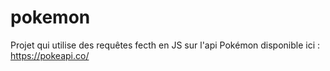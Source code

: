 # pokemon

Projet qui utilise des requêtes fecth en JS sur l'api Pokémon disponible ici :
https://pokeapi.co/
